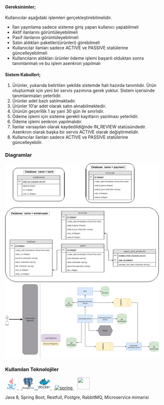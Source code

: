 
#### Gereksinimler;
Kullanıcılar aşağıdaki işlemleri gerçekleştirebilmelidir.
* İlan yayınlama sadece sisteme giriş yapan kullanıcı yapabilmeli
* Aktif ilanlarını görüntüleyebilmeli
* Pasif ilanlarını görüntüleyebilmeli
* Satın aldıkları paketleri(ürünleri) görebilmeli
* Kullanıcılar ilanları sadece ACTIVE ve PASSIVE statülerine güncelleyebilmeli
* Kullancıların aldıkları ürünler ödeme işlemi başarılı olduktan sonra
tanımlanmalı ve bu işlem asenkron yapılmalı

#### Sistem Kabulleri;
1. Ürünler, yukarıda belirtilen şekilde sistemde hali hazırda tanımlıdır. Ürün
   oluşturmak için yeni bir servis yazımına gerek yoktur. Sistem içerisinde
   tanımlanmaları yeterlidir.
2. Ürünler adet bazlı satılmaktadır.
3. Ürünler 10’ar adet olarak satın alınabilmektedir.
4. Ürünün geçerlilik 1 ay yani 30 gün ile sınırlıdır.
5. Ödeme işlemi için sisteme gerekli kayıtların yazılması yeterlidir.
6. Ödeme işlemi senkron yapılmalıdır.
7. İlanlar varsayılan olarak kaydedildiğinde IN_REVIEW statüsündedir. Asenkron
   olarak başka bir servis ACTIVE olarak değiştirmelidir.
8. Kullanıcılar ilanları sadece ACTIVE ve PASSIVE statülerine güncelleyebilir.

### Diagramlar

![](images/emlakcepte_database.png)
![](images/emlakcepte_mimari.png)

### Kullanılan Teknolojiler

<a href="https:// www.java.com" target="_blank" rel="noreferrer"> <img src="https://raw.githubusercontent.com/devicons/devicon/master/icons/java/java-original.svg" alt= "java" width="40" height="40"/> </a>	&nbsp;&nbsp;<a href="https://www.postgresql.org" target="_blank" rel="noreferrer"> <img src="https://raw.githubusercontent.com/devicons/devicon/master/icons/postgresql/postgresql-original-wordmark.svg" alt="postgresql" width="40" height="40"/>&nbsp;&nbsp; <a href="https://www.docker.com/" target="_blank" rel="noreferrer"> <img src="https://raw.githubusercontent.com/devicons/devicon/master/icons/docker/docker-original-wordmark.svg" alt="docker" width="40" height="40"/> </a> &nbsp;&nbsp;<a href="https://spring.io/" target="_blank" rel="noreferrer"> <img src="https://www.vectorlogo.zone/logos/springio/springio-icon.svg" alt="spring" width="40" height="40"/> </a> &nbsp;&nbsp; <a href="https://www.rabbitmq.com/" target="_blank" rel="noreferrer"> <img src="https://www.vectorlogo.zone/logos/rabbitmq/rabbitmq-icon.svg" width="40" height="40"/> </a></a>

Java 8, Spring Boot, Restfull, Postgre, RabbitMQ, Microservice mimarisi
